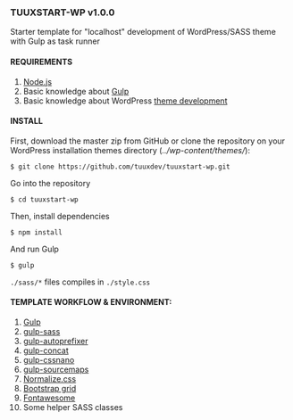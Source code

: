 ### TUUXSTART-WP v1.0.0 ###

Starter template for "localhost" development of WordPress/SASS theme with Gulp as task runner

#### REQUIREMENTS ####

1. [Node.js](https://nodejs.org/en/download/)
2. Basic knowledge about [Gulp](http://gulpjs.com/)
2. Basic knowledge about WordPress [theme development](https://codex.wordpress.org/Theme_Development)

#### INSTALL ####

First, download the master zip from GitHub or clone the repository on your WordPress installation themes directory (*../wp-content/themes/*):
````
$ git clone https://github.com/tuuxdev/tuuxstart-wp.git
````
Go into the repository
````
$ cd tuuxstart-wp
````
Then, install dependencies
````
$ npm install
````
And run Gulp
````
$ gulp
````

`./sass/*` files compiles in `./style.css`

#### TEMPLATE WORKFLOW & ENVIRONMENT: ####

1. [Gulp](http://gulpjs.com/)
2. [gulp-sass](https://www.npmjs.com/package/gulp-sass)
3. [gulp-autoprefixer](https://www.npmjs.com/package/gulp-autoprefixer)
4. [gulp-concat](https://www.npmjs.com/package/gulp-concat)
5. [gulp-cssnano](https://www.npmjs.com/package/gulp-cssnano)
6. [gulp-sourcemaps](https://www.npmjs.com/package/gulp-sourcemaps)
7. [Normalize.css](https://necolas.github.io/normalize.css/Normalize.css)
8. [Bootstrap grid](http://getbootstrap.com/css/#grid)
9. [Fontawesome](http://fontawesome.io/)
10. Some helper SASS classes
